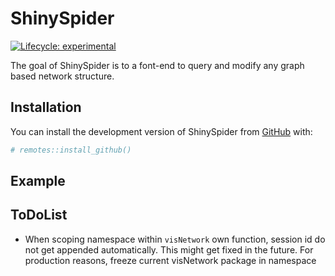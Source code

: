 
<!-- README.md is generated from README.Rmd. Please edit that file -->

# ShinySpider

<!-- badges: start -->

[![Lifecycle:
experimental](https://img.shields.io/badge/lifecycle-experimental-orange.svg)](https://lifecycle.r-lib.org/articles/stages.html#experimental)
<!-- badges: end -->

The goal of ShinySpider is to a font-end to query and modify any graph
based network structure.

## Installation

You can install the development version of ShinySpider from
[GitHub](https://github.com/) with:

``` r
# remotes::install_github()
```

## Example

## ToDoList

- When scoping namespace within `visNetwork` own function, session id do
  not get appended automatically. This might get fixed in the future.
  For production reasons, freeze current visNetwork package in namespace
